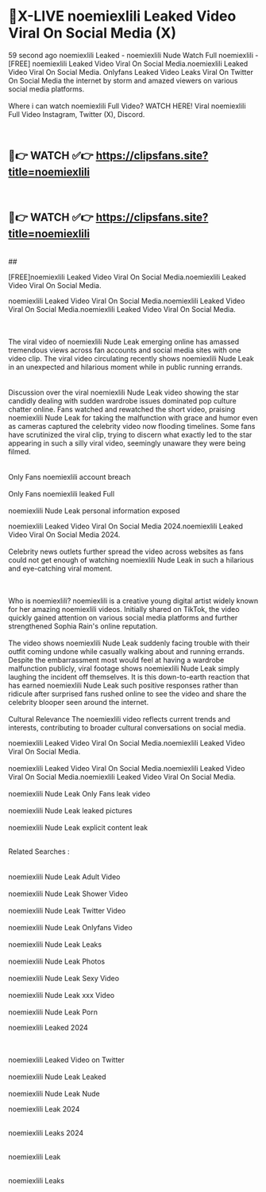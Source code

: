 # 🔴X-LIVE noemiexlili Leaked Video Viral On Social Media (X)<br>


59 second ago noemiexlili Leaked  - noemiexlili Nude  Watch Full noemiexlili - [FREE] noemiexlili Leaked Video Viral On Social Media.noemiexlili Leaked Video Viral On Social Media.   Onlyfans Leaked Video Leaks Viral On Twitter On Social Media the internet by storm and amazed viewers on various social media platforms. <br><br>
Where i can watch noemiexlili Full Video? WATCH HERE! Viral noemiexlili Full Video Instagram, Twitter (X), Discord. <br>


 <br>

##  🔴👉 WATCH ✅👉  <a href="https://clipsfans.site?title=noemiexlili&ref=git">https://clipsfans.site?title=noemiexlili</a> <br>
  <br>

##  🔴👉 WATCH ✅👉  <a href="https://clipsfans.site?title=noemiexlili&ref=git">https://clipsfans.site?title=noemiexlili</a> <br>
  <br>
  ##



[FREE]noemiexlili Leaked Video Viral On Social Media.noemiexlili Leaked Video Viral On Social Media. <br>

noemiexlili Leaked Video Viral On Social Media.noemiexlili Leaked Video Viral On Social Media.noemiexlili Leaked Video Viral On Social Media. <br>


  <br>

  <br>
The viral video of noemiexlili Nude Leak emerging online has amassed tremendous views across fan accounts and social media sites with one video clip. The viral video circulating recently shows noemiexlili Nude Leak in an unexpected and hilarious moment while in public running errands.<br>
<br>


<br>
Discussion over the viral noemiexlili Nude Leak video showing the star candidly dealing with sudden wardrobe issues dominated pop culture chatter online. Fans watched and rewatched the short video, praising noemiexlili Nude Leak for taking the malfunction with grace and humor even as cameras captured the celebrity video now flooding timelines. Some fans have scrutinized the viral clip, trying to discern what exactly led to the star appearing in such a silly viral video, seemingly unaware they were being filmed.<br>
<br>
<br> 
Only Fans noemiexlili account breach<br>
<br>
Only Fans noemiexlili leaked Full <br>
<br>
noemiexlili Nude Leak personal information exposed<br>

noemiexlili Leaked Video Viral On Social Media 2024.noemiexlili Leaked Video Viral On Social Media 2024. <br>
<br>
Celebrity news outlets further spread the video across websites as fans could not get enough of watching noemiexlili Nude Leak in such a hilarious and eye-catching viral moment.<br>
<br>

<br>
Who is noemiexlili? noemiexlili is a creative young digital artist widely known for her amazing noemiexlili videos. Initially shared on TikTok, the video quickly gained attention on various social media platforms and further strengthened Sophia Rain's online reputation.<br>
<br>
The video shows noemiexlili Nude Leak suddenly facing trouble with their outfit coming undone while casually walking about and running errands. Despite the embarrassment most would feel at having a wardrobe malfunction publicly, viral footage shows noemiexlili Nude Leak simply laughing the incident off themselves. It is this down-to-earth reaction that has earned noemiexlili Nude Leak such positive responses rather than ridicule after surprised fans rushed online to see the video and share the celebrity blooper seen around the internet.<br>
<br>
Cultural Relevance The noemiexlili video reflects current trends and interests, contributing to broader cultural conversations on social media.<br>

noemiexlili Leaked Video Viral On Social Media.noemiexlili Leaked Video Viral On Social Media.<br>
<br>
noemiexlili Leaked Video Viral On Social Media.noemiexlili Leaked Video Viral On Social Media.noemiexlili Leaked Video Viral On Social Media.<br>
<br>
noemiexlili Nude Leak Only Fans leak video<br>
<br>
noemiexlili Nude Leak leaked pictures<br>
<br>
noemiexlili Nude Leak explicit content leak<br>


<br>
Related Searches :<br>
<br>

<br>
noemiexlili Nude Leak Adult Video<br>
<br>
noemiexlili Nude Leak Shower Video<br>
<br>
noemiexlili Nude Leak Twitter Video<br>
<br>
noemiexlili Nude Leak Onlyfans Video<br>
<br>
noemiexlili Nude Leak Leaks<br>
<br>
noemiexlili Nude Leak Photos<br>

<br>
noemiexlili Nude Leak Sexy Video<br>
<br>
noemiexlili Nude Leak xxx Video<br>
<br>
noemiexlili Nude Leak Porn<br>

noemiexlili  Leaked 2024 <br> <br>
<br>

noemiexlili Leaked Video on Twitter <br>
<br>
noemiexlili Nude Leak Leaked<br>
<br>
noemiexlili Nude Leak Nude<br>


noemiexlili  Leak 2024 <br> <br>



noemiexlili  Leaks 2024 <br> <br>



 
noemiexlili  Leak<br> <br>



noemiexlili  Leaks<br> <br>





</p>




 



</p>










